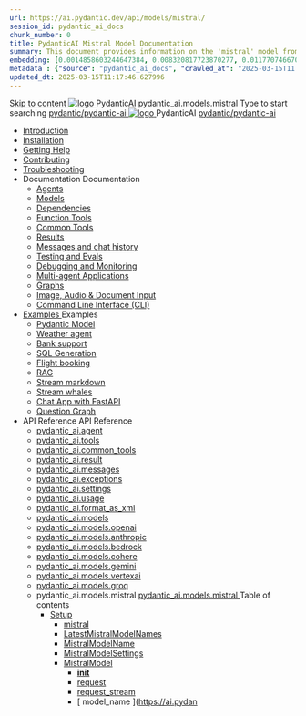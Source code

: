 ```yaml
---
url: https://ai.pydantic.dev/api/models/mistral/
session_id: pydantic_ai_docs
chunk_number: 0
title: PydanticAI Mistral Model Documentation
summary: This document provides information on the 'mistral' model from PydanticAI, part of the broader PydanticAI API documentation. It includes navigation links to various sections such as installation, help, contributing, and troubleshooting.
embedding: [0.0014858603244647384, 0.008320817723870277, 0.011770746670663357, -0.015589578077197075, -0.001688244752585888, 0.03191696107387543, -0.03443096950650215, -0.012166975997388363, -0.018527140840888023, 0.03011343628168106, -0.009195255115628242, -0.05907917395234108, -0.005653100553900003, -0.014947413466870785, 0.007897262461483479, 0.009734947234392166, -0.032518137246370316, 0.02814595215022564, 0.0024081184528768063, 0.05672912299633026, 0.06771424412727356, 0.03167102858424187, -0.03150707110762596, 0.00816369242966175, -0.012453900650143623, 0.005536964628845453, -0.01225578598678112, 0.036972302943468094, -0.009728115051984787, -0.007364402059465647, 0.04555271938443184, -0.018404172733426094, -0.02893841080367565, 0.0036207169760018587, 0.021929249167442322, 0.014879098162055016, -0.0028743711300194263, 0.026356087997555733, -0.031343113631010056, 0.05019816756248474, 0.0054003335535526276, -0.048285335302352905, 0.0027787296567112207, 0.002006765455007553, -0.04954234138131142, 0.0036138854920864105, 0.015043054707348347, 0.04976094886660576, 0.014865434728562832, 0.01925128512084484, -0.05951639264822006, 0.008272997103631496, -0.051455169916152954, 0.007371233310550451, 0.049569666385650635, -0.017365779727697372, -0.026342425495386124, -0.002587446477264166, 0.00992622971534729, -0.04801207408308983, -0.015903828665614128, -0.01086215116083622, -0.008382301777601242, 0.027175873517990112, -0.022926654666662216, -0.01360843051224947, -0.05344998091459274, 0.0012211380526423454, -0.03093321993947029, -0.001034124637953937, 0.003993036225438118, 0.007480537984520197, -0.03057797998189926, -0.061265263706445694, -0.03336524963378906, -0.0321902260184288, 0.016409363597631454, 0.09263570606708527, -0.006288433913141489, -0.03208091855049133, -0.014865434728562832, 0.021095801144838333, 0.0025549966376274824, -0.015944818034768105, -0.03221755102276802, -0.039540961384773254, -0.03915839642286301, 0.0022339140996336937, -0.019811470061540604, -0.04077063873410225, -0.020508287474513054, -0.01683291792869568, -0.02570025995373726, 0.012706667184829712, 0.08438320457935333, -0.047574855387210846, 0.00466935895383358, -0.00756251672282815, 0.01613610051572323, 0.018636446446180344, 0.010363448411226273, -0.04667309299111366, -0.02263972908258438, 0.05569072812795639, 0.041508447378873825, 0.00569408992305398, 0.015794524922966957, -0.011757083237171173, -0.021669650450348854, 0.040388073772192, -0.10438595712184906, -0.028309907764196396, 0.02474384382367134, 0.01295260339975357, -0.041617751121520996, -0.007480537984520197, -0.005232960917055607, 0.020644918084144592, -0.018704760819673538, -0.05607329308986664, -0.034868188202381134, 0.008614573627710342, 0.03596123680472374, 0.0352780818939209, 0.025290368124842644, 0.023623470216989517, -0.013266853988170624, -0.03142509236931801, -0.05396917834877968, -0.008389133028686047, -0.007931419648230076, 0.009782767854630947, 0.021874597296118736, -0.029512260109186172, -0.013854366727173328, -0.006701742298901081, -0.016026796773076057, 0.005871709901839495, -0.012344595976173878, 0.020699571818113327, 0.02559095434844494, -0.02710755728185177, -0.04637250304222107, 0.013198538683354855, -0.0444050207734108, -0.0015106246573850513, -0.013000424019992352, -0.022489435970783234, -0.02018037438392639, 0.0008018522057682276, 0.03525075316429138, 0.010465921834111214, -0.008901499211788177, -0.010991950519382954, -0.01390218734741211, -0.00648313295096159, 0.012139649130403996, -0.001660064677707851, -0.0007920318748801947, -0.03721823915839195, -0.0020204284228384495, 0.040797967463731766, -0.02102748490869999, -0.030632631853222847, -0.020139385014772415, -0.020740561187267303, -0.05186506360769272, -0.015275327488780022, -0.053531959652900696, -0.074272520840168, 0.0005324332742020488, 0.013225864619016647, -0.016641635447740555, -0.029157020151615143, 0.024661865085363388, -0.0329553559422493, -0.06377927213907242, -0.03399375081062317, -0.017106181010603905, -0.028091298416256905, -0.028282582759857178, 0.019087327644228935, -0.020508287474513054, -0.04842196777462959, -0.0068178786896169186, 0.0019042922649532557, -0.016190754249691963, 0.027298839762806892, -0.007569347973912954, 0.06837006658315659, 0.03475888445973396, 0.0210411474108696, 0.016409363597631454, 0.03188963606953621, -0.005109993275254965, -0.010500079952180386, 0.02593253180384636, 0.016559656709432602, 0.01832219399511814, 0.03792871907353401, 0.010588889941573143, 0.024716516956686974, 0.028419213369488716, -0.021410051733255386, 0.00017527173622511327, -0.00397254154086113, -0.004006699193269014, 0.006814462598413229, -0.034840863198041916, 0.02030334249138832, 0.0436398871243, -0.05940708518028259, 0.008730710484087467, 0.0002820145746227354, -0.022339140996336937, 0.01278181467205286, -0.06897124648094177, 0.000566164031624794, -0.0019094159360975027, 0.04790277034044266, -0.030304718762636185, 0.06071874126791954, 0.004659111611545086, -0.02836456149816513, -0.0015712545718997717, 0.01612243801355362, 0.06929916143417358, -0.06935381144285202, 0.020398983731865883, 0.0018137743463739753, 0.018595457077026367, 0.028801780194044113, -0.004423423204571009, -0.004840147215873003, 0.024224646389484406, -0.05842334404587746, 0.003958878573030233, -0.0008048409945331514, 0.02673865482211113, -0.01925128512084484, -0.005396917928010225, 0.002717245602980256, 0.003069070167839527, 0.03213557228446007, 0.010950961150228977, 0.008600911125540733, -0.0052944449707865715, -0.06339670717716217, 0.037764761596918106, 0.02672499045729637, 0.07585743814706802, -0.007125298026949167, 0.023322883993387222, -0.0059263622388243675, 0.003859821008518338, -0.0006613786099478602, -0.05011618882417679, -0.008259333670139313, -0.05661981552839279, -0.004382433835417032, -0.007835778407752514, 0.0031544642988592386, -0.03235417976975441, 0.013382989913225174, -0.015166022814810276, -0.016737276688218117, -0.03432166576385498, 0.01366308331489563, -0.034840863198041916, -0.05629190430045128, -0.006049330346286297, 0.017215484753251076, 0.04891383647918701, 0.006934014614671469, -0.012330932542681694, 0.013369327411055565, 0.016559656709432602, 0.011114918626844883, 0.033119313418865204, 0.05304009094834328, 0.019538208842277527, -0.00024316018971148878, 0.01925128512084484, 0.01858179271221161, -0.002679672325029969, 0.07203177362680435, 0.050744690001010895, -0.013096065260469913, -0.01763904094696045, -0.012720330618321896, 0.011183233931660652, 0.007863104343414307, 0.030550654977560043, -0.04383116960525513, 0.0215876717120409, -0.026410739868879318, 0.0586419552564621, 0.004942620173096657, 0.031343113631010056, 0.004631785210222006, 0.07662256807088852, 0.009461685083806515, 6.948958616703749e-05, -0.02171063981950283, -0.008525763638317585, 0.016518667340278625, 0.017338452860713005, -0.04787544533610344, 0.04749287664890289, -0.04060668498277664, -0.022257162258028984, -0.012891119346022606, -0.016395699232816696, -0.03560599684715271, -0.0029529337771236897, -0.04112588241696358, 0.031097177416086197, 0.006349917966872454, 0.060882698744535446, -0.007138960994780064, -0.053777895867824554, -0.03593390807509422, 0.01997542753815651, 0.024839485064148903, -0.03664438799023628, -0.02709389477968216, -0.0019623602274805307, -0.034048404544591904, -0.0268479585647583, -0.010766509920358658, 0.021273421123623848, -0.032736748456954956, -0.01634104736149311, 0.00473425816744566, 0.01960652507841587, -0.02228448912501335, -0.042574167251586914, 0.01103293988853693, -0.021164115518331528, 0.041180532425642014, -0.054461050778627396, -0.06525488942861557, -0.0069305989891290665, -0.0061142295598983765, -0.045252133160829544, -0.03576995059847832, -0.009174760431051254, 0.00047265729517675936, 0.00999454502016306, 0.0032108246814459562, 0.003566064639016986, 0.0033406238071620464, 0.006674416363239288, -0.001297138980589807, -0.06689445674419403, 0.016791928559541702, 0.014660488814115524, 0.015575914643704891, -0.012904781848192215, 0.028091298416256905, -0.0679328516125679, 0.015248000621795654, -0.03541471064090729, -0.026888947933912277, 0.006209871266037226, 0.00633967062458396, -0.003569480497390032, 0.002514007268473506, -0.028692474588751793, -0.04404978081583977, 0.0077469684183597565, -0.005724831949919462, -0.014633161947131157, -0.002713829977437854, 0.010588889941573143, -0.07367134839296341, -0.01507038064301014, 0.00882635172456503, 0.020412646234035492, 0.03232685476541519, 0.048148706555366516, 0.003383320989087224, -0.016518667340278625, -0.0020050574094057083, 0.038939788937568665, -0.027230525389313698, -0.0009188423282466829, 0.015726208686828613, 0.005058756563812494, 0.06175713613629341, 0.020357994362711906, -0.01845882646739483, -0.014537520706653595, 0.025782238692045212, 0.017802998423576355, 0.013690409250557423, -0.011237885802984238, 0.027613092213869095, 0.06481766700744629, 0.01395000796765089, 0.010930466465651989, -0.029621563851833344, -0.03317396715283394, 0.014455541968345642, -0.011524810455739498, 0.009919398464262486, 0.0436398871243, 0.009277233853936195, 0.013355663977563381, -0.008607742376625538, 0.032381508499383926, -0.046782396733760834, 0.027954667806625366, -0.006910104304552078, -0.0509086474776268, -0.046782396733760834, 0.018281204625964165, 0.014045649208128452, 0.0586419552564621, 0.043967802077531815, -0.016846582293510437, -0.060882698744535446, -0.024197321385145187, -0.0023517583031207323, -0.08241571485996246, 0.04902314394712448, 0.06744097918272018, -0.059024520218372345, 0.006151803303509951, -0.0385298952460289, 0.0008347289985977113, -0.004266297910362482, 0.04987025260925293, 0.008150028996169567, -0.011825398541986942, -0.031479742377996445, -0.022749032825231552, 0.034485623240470886, 0.011613620445132256, -0.010240481235086918, 0.04631785303354263, -0.018035270273685455, -0.033337924629449844, 0.053204044699668884, -0.03421236202120781, 0.005530132912099361, 0.01295260339975357, -0.04156310111284256, -0.005789731629192829, -0.026533707976341248, -0.012358258478343487, 0.007357570342719555, 0.013348832726478577, 0.016983212903141975, 0.004973362199962139, -0.04055203124880791, 0.11783043295145035, -0.0012493181275203824, 0.052821479737758636, 0.008840015158057213, 0.04877720773220062, 0.03279139846563339, -0.0408526174724102, 0.018745750188827515, -0.01015167124569416, -0.0006980981561355293, 0.026110151782631874, -0.024197321385145187, 0.01940157823264599, -0.030058782547712326, 0.03328327089548111, -0.04836731404066086, -0.009188423864543438, -0.018363183364272118, -0.02253042347729206, -0.038584548979997635, 0.016873907297849655, 0.016737276688218117, 0.010260975919663906, 0.025645608082413673, 0.030659958720207214, -0.016641635447740555, -0.004047688562422991, 0.03863919898867607, 0.002257824409753084, 0.0632873997092247, -0.03046867623925209, -0.03257279098033905, 0.002976844320073724, 0.009441190399229527, -0.017925964668393135, 0.010117513127624989, 0.04227358102798462, -0.01657331921160221, 0.057275645434856415, -0.00787676777690649, -0.02124609425663948, 0.009632473811507225, -0.008484775200486183, -0.02463454008102417, 0.00816369242966175, -0.0010896308813244104, -0.0235961452126503, 0.03798337280750275, 0.04167240485548973, -0.007644494995474815, 0.0032996346708387136, -0.011634115129709244, -0.007261928636580706, 0.03699962794780731, -0.049569666385650635, -0.008710215799510479, -0.007309749722480774, 0.03096054680645466, 0.03822930529713631, 0.02276269719004631, -0.0280093215405941, 0.03820198029279709, 0.0009120107861235738, 0.006315760314464569, 0.025604618713259697, -0.025536302477121353, -0.042792778462171555, 0.009502674452960491, -0.0015729625010862947, -0.030987873673439026, -0.03456760197877884, -0.04249218851327896, -0.00887417234480381, -0.007002330385148525, 0.014168617315590382, -0.01464682538062334, -0.009680294431746006, -0.016163427382707596, -0.045361436903476715, 0.006906688679009676, 0.008395964279770851, -0.014154953882098198, -0.03978689759969711, 0.02053561434149742, -0.002993923146277666, -0.001260419492609799, -0.018704760819673538, 0.032053593546152115, -0.008887835778295994, 0.014346237294375896, 0.001188688213005662, 0.005424243863672018, 0.0040647671557962894, 0.043858498334884644, 0.07181316614151001, 0.010076523758471012, 0.02345951460301876, -0.02788635343313217, 0.02590520679950714, 0.010985119268298149, -0.016969550400972366, -0.029348302632570267, 0.06552814692258835, 0.006551448255777359, 0.008723878301680088, -0.03888513520359993, 0.0038359106983989477, 0.019073665142059326, -0.0022031720727682114, 0.03981422632932663, -0.003914473578333855, 0.018841391429305077, -0.026479056105017662, -0.025536302477121353, 0.020959170535206795, -0.012248953804373741, -0.011784409172832966, -0.0017744929064065218, -0.013164380565285683, 0.0017744929064065218, -0.013301011174917221, -0.010370280593633652, -0.017830323427915573, -0.00952316913753748, -0.03243615850806236, -0.013519620522856712, 0.009632473811507225, 0.006708574015647173, -0.03885781019926071, 0.01776200905442238, -0.01471514068543911, -0.007371233310550451, 0.0023090611211955547, 0.010588889941573143, 0.03689032420516014, -0.02605549991130829, -0.005413996987044811, -0.022243499755859375, -0.004963114857673645, -0.02918434515595436, 0.060773395001888275, -0.013868029229342937, -0.036617062985897064, 0.012658846564590931, 0.014756130054593086, -0.030741937458515167, -0.019770480692386627, 0.029566911980509758, -0.01383387204259634, 0.00945485383272171, 0.010131176561117172, 0.005796562880277634, -0.016272732987999916, -0.000478634872706607, -0.021410051733255386, 0.004204813856631517, 0.006025419570505619, -0.02718953602015972, -0.0054652332328259945, 0.020112058147788048, -0.032299529761075974, 0.011299369856715202, 0.050853997468948364, -0.030632631853222847, -0.01150431577116251, -0.0034089393448084593, 0.030659958720207214, -0.0009000556310638785, -0.012064502574503422, -0.02438860386610031, -0.011354022659361362, -0.0459626130759716, -0.05951639264822006, 0.003648043144494295, -0.013000424019992352, 0.014660488814115524, 0.03150707110762596, 0.02777704782783985, -0.02371911332011223, 0.009666630998253822, 0.008594078943133354, -0.003434557467699051, -0.01306873932480812, -0.049214426428079605, 0.0059263622388243675, 0.023145264014601707, -0.013164380565285683, -0.03669904172420502, 0.05484361574053764, -0.024374941363930702, 0.0040237782523036, 0.0268479585647583, 0.016423026099801064, -0.012959434650838375, -0.016190754249691963, -0.004481491167098284, 0.020194036886096, -0.00916792917996645, 0.020194036886096, -0.023514166474342346, 0.019319599494338036, -0.015466609969735146, -0.026301436126232147, 0.03191696107387543, -0.0320262685418129, 0.008805857039988041, 0.02381475456058979, -0.01983879692852497, -0.04003283381462097, 0.021970238536596298, 0.02045363560318947, 0.018267542123794556, -0.0012885995674878359, 0.012242122553288937, 0.010513742454349995, 0.021164115518331528, 0.03290070593357086, 0.03328327089548111, -0.018404172733426094, 0.010281470604240894, 0.02356881834566593, -0.05071736499667168, -0.024456918239593506, 0.012003018520772457, -0.026561034843325615, 0.022557750344276428, -0.09110543876886368, 0.029840173199772835, 0.05219297856092453, -0.001023877295665443, 0.014660488814115524, 0.02570025995373726, -0.021068474277853966, 0.04612657055258751, 0.0249897800385952, -0.03721823915839195, 0.004051104187965393, -0.012050839141011238, 0.03607054054737091, 0.007487369701266289, -0.03891246020793915, 0.03402107581496239, 0.023760102689266205, -0.12362357974052429, -0.030769264325499535, 0.014127627946436405, -0.014783455990254879, 0.0008966398308984935, -0.017420431599020958, 0.003904226003214717, 0.015084044076502323, 0.02384207956492901, 0.036261823028326035, -0.02149203047156334, -0.022708045318722725, 0.006121061276644468, 0.002908528782427311, 0.027613092213869095, -0.04109855368733406, 0.010097018443048, 0.013519620522856712, 0.05150982365012169, -0.017024202272295952, -0.009038129821419716, -0.011108086444437504, 0.03456760197877884, -0.021683312952518463, 0.030386697500944138, 0.016163427382707596, -0.03410305455327034, -0.016873907297849655, 0.0362071692943573, -0.01120372861623764, -0.002461062977090478, 0.006671000272035599, -0.012412911280989647, -0.002775313798338175, -0.007337075658142567, -0.011606789194047451, 0.0133078433573246, -0.04519747942686081, 0.03117915615439415, -0.009079119190573692, 0.007548853754997253, -0.0005170623189769685, -0.004245803225785494, -0.029840173199772835, -0.01442821603268385, -0.008484775200486183, -0.022134194150567055, 0.006814462598413229, 0.05743960291147232, -0.02289932779967785, -0.010923635214567184, -0.013512789271771908, 0.011053434573113918, 0.012904781848192215, 0.004833315499126911, -0.010315627790987492, -0.030851241201162338, 0.022858338430523872, -0.010670867748558521, -0.04762950912117958, -0.0012049131328240037, 0.027503786608576775, 0.011278875172138214, -0.01937425136566162, 0.04041539877653122, -0.013355663977563381, -0.018759412690997124, 0.016969550400972366, 0.02893841080367565, 0.004109172150492668, -0.01668262481689453, -0.006319175940006971, -0.027599427849054337, 0.012863792479038239, -0.0012843298027291894, 0.014291585423052311, -0.0027582349721342325, 0.01586283929646015, -0.009516337886452675, 0.006524122320115566, -0.0037334375083446503, 0.008081713691353798, -0.03131578862667084, -0.007924588397145271, -0.022721707820892334, 0.0030058783013373613, -0.002244161441922188, -0.02755843847990036, -0.04003283381462097, -0.02686162106692791, -0.03235417976975441, -0.034840863198041916, -0.0017189866630360484, 0.0030195415019989014, -0.010260975919663906, 0.005209050606936216, -0.03828395903110504, 0.014113965444266796, -0.07143060117959976, -0.0034789626952260733, 0.0077128103002905846, -0.02053561434149742, 0.06350601464509964, -0.010547900572419167, -0.000191496656043455, 0.006899856962263584, 0.013055075891315937, -0.023746438324451447, -0.0022373299580067396, 0.007480537984520197, -0.02918434515595436, 0.03429434075951576, 0.03456760197877884, -0.05465233325958252, 0.024812160059809685, 0.006370412651449442, 0.025659270584583282, -0.003053699154406786, 0.00933871790766716, 0.014141291379928589, -0.005359344650059938, 0.03164369985461235, -0.05577270686626434, -0.02779071219265461, 0.01464682538062334, 0.03795604407787323, 0.02850119210779667, 0.02149203047156334, -0.052712175995111465, -0.0016805592458695173, -0.037901394069194794, 0.03560599684715271, -0.002730908803641796, 0.04973362386226654, 0.006657337304204702, 0.0030963963363319635, -0.004826484248042107, -0.021177779883146286, 0.009646137244999409, -0.006322592031210661, 0.0343489907681942, 0.042437538504600525, 0.021054811775684357, 0.013089234009385109, -0.01832219399511814, -0.011757083237171173, -0.00858724769204855, -0.0026147726457566023, 0.000431241060141474, 0.044541653245687485, 0.006961341015994549, 0.006783721037209034, 0.028583170846104622, 0.03978689759969711, -0.06891658902168274, 0.027175873517990112, -0.013990997336804867, 0.0061586350202560425, -0.008662395179271698, 0.0007920318748801947, -0.0038085845299065113, -0.004235555883497, -0.019907113164663315, -0.011476989835500717, -0.023049620911478996, -0.0008099646656773984, -0.005762405227869749, -0.003391860518604517, -0.01773468218743801, 0.011422337964177132, 0.009974051266908646, -0.013929513283073902, 0.004683021921664476, 0.010985119268298149, 0.0027394481003284454, 0.028911083936691284, -0.01464682538062334, -0.031097177416086197, 0.029621563851833344, -0.02626044675707817, -0.003648043144494295, -0.013915850780904293, -0.02628777176141739, 0.004341444931924343, -0.004580548498779535, -0.05754890665411949, 0.027954667806625366, 0.022680718451738358, 0.024429593235254288, -0.013102896511554718, 0.030277391895651817, -0.02112312614917755, -0.020972833037376404, 0.014209606684744358, -0.023322883993387222, 0.025058094412088394, 0.014277921989560127, 0.003205701010301709, 0.015534925274550915, 0.02113679051399231, -0.0031459250021725893, 0.035687971860170364, 0.016737276688218117, 0.021314410492777824, -0.014564846642315388, -0.03902176767587662, 0.009844251908361912, 0.03014076128602028, 0.0007079184870235622, 0.05525350943207741, 0.01810358464717865, 0.005007519852370024, -0.02356881834566593, -0.02628777176141739, 0.05733029916882515, 0.015220674686133862, -0.04413175955414772, 0.020112058147788048, 0.004833315499126911, -0.03191696107387543, -0.01940157823264599, 0.020863527432084084, 0.007111635059118271, -0.004805989563465118, 0.014564846642315388, -0.00199822592549026, -0.013642588630318642, -0.01203034445643425, 0.01354694738984108, 0.03445829451084137, -0.0495150126516819, 0.02825525589287281, -0.01587650366127491, -0.006049330346286297, 0.024320287629961967, -0.009816925041377544, -0.0020118891261518, 0.014346237294375896, -0.01843149960041046, -0.010342953726649284, 0.0031442169565707445, -0.00408867746591568, -0.04656378924846649, 0.005513054318726063, -0.0008052679477259517, -0.00651045935228467, 0.000929089670535177, -0.0028333819936960936, 0.04087994620203972, -0.0171744953840971, 0.00028265503351576626, 0.021437378600239754, -0.01776200905442238, 0.0016045583179220557, -0.03563332185149193, -0.05661981552839279, -0.00830032303929329, -0.002443983918055892, -0.01997542753815651, 0.023746438324451447, -0.0006596707389689982, -0.04298406094312668, 0.018472488969564438, 0.010356617160141468, -0.011026108637452126, -0.013362495228648186, -0.005137319210916758, 0.012064502574503422, -0.018062595278024673, 0.010752846486866474, 0.03560599684715271, 0.033556532114744186, 0.01104660239070654, 0.07673187553882599, 0.023322883993387222, 0.005536964628845453, -0.02567293308675289, -0.0013415439752861857, -0.02181994356215, 0.009482179768383503, -0.01069136243313551, 0.029812848195433617, 0.021546682342886925, 0.0026984589640051126, -0.012877455912530422, 0.022503098472952843, -0.02149203047156334, 0.018759412690997124, 0.02780437469482422, 0.009434359148144722, -0.027285177260637283, 0.023418525233864784, 0.002315892605111003, -0.003771011019125581, 0.044869564473629, 0.008170523680746555, -0.012399247847497463, -0.01050691120326519, -0.01660064607858658, 0.023678123950958252, -0.002650638110935688, -0.0021075305994600058, -0.00858724769204855, -0.009680294431746006, -0.031807657331228256, -0.021328072994947433, 0.014728804118931293, 0.006459222640842199, -0.013772387988865376, 0.0014713433338329196, -0.008819520473480225, -0.01844516210258007, 0.02568659745156765, -0.0006353333592414856, -0.021655987948179245, -0.014182280749082565, -0.005308107938617468, -0.014551184140145779, -0.03593390807509422, -0.025140073150396347, -0.014810781925916672, 0.016846582293510437, 0.034267012029886246, 0.0006754687055945396, -0.01845882646739483, 0.016204416751861572, -0.00023696910648141056, 0.004269713535904884, 0.008744372986257076, 0.007699147332459688, -0.023158926516771317, -0.024497907608747482, 0.04495154321193695, -0.008969814516603947, 0.030878568068146706, 0.024197321385145187, 0.032381508499383926, -0.02123243175446987, -0.019087327644228935, 0.03096054680645466, -0.028091298416256905, -0.044077105820178986, 0.021806281059980392, 0.0013432519044727087, 0.01994810253381729, 0.03557866811752319, -0.0022971059661358595, -0.016983212903141975, -0.008559921756386757, 0.02430662512779236, 0.0343489907681942, 0.00851893238723278, 0.029676217585802078, 0.008812688291072845, 0.002775313798338175, 0.01459217257797718, 0.0025396256241947412, 0.02279002219438553, 0.023035958409309387, 0.04415908455848694, 0.0029717206489294767, 0.010923635214567184, 0.0032296113204210997, -0.041262511163949966, 0.010513742454349995, 0.01951088383793831, 0.012091828510165215, 0.005403749644756317, -0.02686162106692791, 0.01326002273708582, -0.004512233193963766, 0.01289795059710741, -0.016846582293510437, -0.019565535709261894, -0.002305645262822509, -0.04333930090069771, -0.03328327089548111, -0.008327648974955082, -0.037081606686115265, -0.00037936403532512486, -0.01203034445643425, -0.02253042347729206, 0.030632631853222847, 0.0007501886575482786, -0.01680559292435646, -0.0157808605581522, 0.022134194150567055, -0.02953958697617054, 0.015808187425136566, 0.018117249011993408, -0.015466609969735146, 0.0003003743477165699, -0.0065446170046925545, 0.00622011860832572, 0.0028299661353230476, 0.0028316739480942488, 0.030086109414696693, -0.03844791650772095, 0.02020769938826561, 0.014455541968345642, 0.0016890986589714885, 0.023609807714819908, 0.006035666912794113, 0.026820631697773933, -0.003767595160752535, -0.06640258431434631, 0.0270802304148674, 0.01295260339975357, -0.04566202312707901, 0.00888100452721119, -0.009502674452960491, 0.020166711881756783, -0.015138695947825909, 0.014564846642315388, -0.059953611344099045, -0.002192924963310361, -0.025426998734474182, -0.012617857195436954, 0.012863792479038239, 0.014933750033378601, 0.026369750499725342, 0.009987713769078255, 0.011777577921748161, -0.02356881834566593, -0.006688079331070185, 0.005612111650407314, -0.00583755224943161, 0.003982788883149624, 0.028282582759857178, 0.009024466387927532, -0.026820631697773933, 0.02209320478141308, -0.010964624583721161, -0.008894667029380798, -0.05571805313229561, -7.909644045867026e-05, 0.006042498629540205, -0.019060000777244568, -0.016887571662664413, -0.012802309356629848, -0.004385849926620722, -0.01062304712831974, 0.01983879692852497, -0.014551184140145779, 0.024484245106577873, 0.012235291302204132, 0.008006567135453224, -0.04415908455848694, 0.09405666589736938, 0.014332574792206287, -0.013512789271771908, 0.012911614030599594, -0.0038085845299065113, -0.0065275379456579685, 0.01601313427090645, 0.005782899912446737, -0.02559095434844494, -0.02602817304432392, 0.00010322032176190987, 0.01994810253381729, 0.005243208259344101, 0.00916792917996645, 0.018007943406701088, -0.012160143814980984, -0.005106577184051275, -0.0046181222423911095, 0.015439284034073353, 0.014400890097022057, 0.013396653346717358, 0.010554731823503971, -0.0280093215405941, -0.026192130520939827, -0.013601599261164665, -0.00025319401174783707, 0.02345951460301876, -0.023295557126402855, 0.014961075969040394, 0.02594619430601597, 0.011770746670663357, -0.027257850393652916, 0.0022851505782455206, 0.02054927684366703, -0.02698458917438984, 0.014168617315590382, 0.013615262694656849, -0.005318355280905962, -0.004433670546859503, -0.008027061820030212, 0.042574167251586914, 0.033583857119083405, -0.0036138854920864105, -0.00299050728790462, -0.015370968729257584, 0.022106869146227837, 0.0215876717120409, -0.02347317710518837, -0.023295557126402855, 0.02486681193113327, 0.00015477710985578597, 0.020972833037376404, -0.005875125993043184, -0.007186781615018845, -0.0028094714507460594, -0.0188004020601511, -0.009140602312982082, 0.04413175955414772, 0.018376847729086876, 0.01915564201772213, -0.039076417684555054, 0.013690409250557423, 0.01621807925403118, 0.0324908122420311, 0.020057406276464462, -0.04014213755726814, 0.00481282128021121, 0.007289255037903786, -0.0003262061218265444, 0.04156310111284256, -0.013758724555373192, 0.010875814594328403, 0.027941005304455757, -0.013061908073723316, -0.0037300216499716043, 0.024333951994776726, 0.003723190166056156, 0.009270401671528816, 0.005273950286209583, 0.03888513520359993, -0.01787131279706955, -0.01728380098938942, -0.010827993974089622, 0.026096489280462265, -0.02932097762823105, -0.03068728558719158, 0.0004756460839416832, -0.014674151316285133, -0.028993062674999237, -0.004488322883844376, 0.028227930888533592, 0.004925541579723358, -0.009147434495389462, -0.00437901820987463, 0.003521659644320607, 0.03738219663500786, -0.003917889203876257, 0.026602022349834442, 0.009967219084501266, 0.019893448799848557, 0.013102896511554718, -0.005919530987739563, -0.038365937769412994, 0.014906424097716808, -0.027845364063978195, 0.009700789116322994, -0.0014380394713953137, -0.00357631198130548, -0.025864217430353165, 0.001425230409950018, 0.014469205401837826, 0.001087069045752287, -0.006332838907837868, 0.0014679274754598737, 0.0006592437857761979, -0.019114652648568153, -0.012105491943657398, -0.003135677659884095, -0.016436688601970673, -0.0315617211163044, 0.01646401546895504, 0.002872663317248225, 0.013458137400448322, -0.03675369545817375, -0.007159455679357052, 0.012358258478343487, -0.016873907297849655, 0.001367162331007421, -0.008143197745084763, -0.003788089845329523, -0.004539559595286846, 0.03505947068333626, 0.002098991069942713, -0.026205793023109436, 0.0006835811655037105, 0.007214108016341925, 0.012412911280989647, -0.008614573627710342, -0.030987873673439026, 0.010664036497473717, 0.006595853250473738, 0.029730869457125664, 0.008505268953740597, -0.015084044076502323, 0.012474395334720612, -0.023773765191435814, -0.008327648974955082, 0.01242657471448183, -0.0036207169760018587, 0.0199617650359869, -0.0033355001360177994, -0.006196208298206329, 0.009598315693438053, 0.007186781615018845, -0.016177089884877205, -0.047602180391550064, 0.0006733338232152164, -0.019551871344447136, -0.006841788999736309, -0.009229413233697414, 0.013724567368626595, 0.0030212493147701025, -0.02395138517022133, -0.03396642580628395, 0.007234602700918913, 0.0018103584880009294, 0.012631520628929138, 0.010001377202570438, 0.016750941053032875, -0.012597362510859966, -0.016313722357153893, -0.008143197745084763, 0.0014038818189874291, 0.03227220103144646, -0.0024747259449213743, -0.0019077080069109797, -0.011080760508775711, 0.0023568819742649794, -0.0013611846370622516, -0.0032706004567444324, -0.010124344378709793, -0.0074190543964505196, 0.01796695403754711, -0.01658698357641697, -0.01623174361884594, -0.0018855055095627904, -0.0252220518887043, 0.010015039704740047, -0.011108086444437504, -0.037081606686115265, -0.012317270040512085, -0.0047991578467190266, 0.008894667029380798, -0.00835497584193945, -0.006500212009996176, 0.025713922455906868, 0.020030079409480095, -0.0183358583599329, 0.007787957321852446, -0.0009700789232738316, 0.012870624661445618, 0.025618281215429306, 0.004990441258996725, 0.012877455912530422, -0.03634380176663399, 0.017775671556591988, -0.008464280515909195, 0.008272997103631496, -0.012761319987475872, -0.01302091870456934, -0.03268209472298622, 0.011190065182745457, -5.1610160880954936e-05, 0.006524122320115566, 0.017338452860713005, 0.00528761325404048, 0.01383387204259634, 0.00974177848547697, 0.015507599338889122, -0.013724567368626595, -0.024456918239593506, 0.01845882646739483, 0.008450617082417011, -0.005998093634843826, 0.016532331705093384, 0.019756818190217018, 0.02850119210779667, -0.024320287629961967, 0.0022834427654743195, 0.0240606889128685, 0.03290070593357086, 0.025399671867489815, -0.002654053969308734, -0.02311793714761734, 0.007200445048511028, -0.011634115129709244, -0.015917491167783737, 0.012501721270382404, 0.009987713769078255, -0.016627972945570946, 0.003569480497390032, 0.029102368280291557, -0.001468781498260796, 0.022393792867660522, -0.011005613952875137, 0.006144971586763859, -0.0030468676704913378, 0.0012117447331547737, -0.02020769938826561, 0.02429296262562275, 0.004320950247347355, -0.004126251209527254, 0.003315005684271455, -0.010609384626150131, 0.021765291690826416, -0.04200031980872154, -0.013881692662835121, 0.014797119423747063, 0.0080475565046072, 0.018622782081365585, -0.018636446446180344, 0.004283376503735781, 0.030523328110575676, 0.002980259945616126, 0.008580416440963745, 0.048968490213155746, -0.05036212503910065, -0.02839188650250435, -0.025836890563368797, -0.01914197951555252, 0.017611714079976082, -0.005352512933313847, 0.014031986705958843, -0.00331329763866961, -0.026410739868879318, 0.01844516210258007, 0.0009248199639841914, -0.02068590745329857, 0.004474659916013479, -0.030386697500944138, -0.0001482657971791923, -0.000609288108535111, 0.0005328602273948491, -0.019688503816723824, 0.030277391895651817, 0.021901922300457954, 0.00717995036393404, -0.017584389075636864, 0.014701477251946926, 0.0010708441259339452, 0.05055340752005577, 0.005998093634843826, 0.03268209472298622, -0.020385319367051125, 0.01255637314170599, 0.04087994620203972, -0.004959699232131243, -0.018130911514163017, -0.018021607771515846, 0.000957269745413214, -0.01646401546895504, -0.01669628731906414, 0.038338612765073776, -0.002372252754867077, 0.017365779727697372, 0.02266705594956875, 0.0011716093868017197, 0.003986204508692026, -0.03817465528845787, 0.019169306382536888, -0.0006455807015299797, -0.0065275379456579685, 0.00868972111493349, 0.007125298026949167, 0.021915584802627563, 0.025386009365320206, -0.04713763669133186, 0.020385319367051125, -0.006975003983825445, 0.005936609581112862, 0.011094423942267895, -0.011757083237171173, 0.02839188650250435, -0.012447068467736244, -0.00998088251799345, 0.011155907064676285, -0.04260149225592613, -0.0020921595860272646, 0.0031442169565707445, 0.011791241355240345, 0.005420828238129616, 0.0017591220093891025, 0.03861187398433685, -0.018130911514163017, -0.004515648819506168, -0.018308531492948532, -0.021205104887485504, 0.02033066749572754, 0.023732775822281837, -0.006144971586763859, -0.02839188650250435, 0.004925541579723358, -0.001724964240565896, -0.024129005149006844, -0.026424402371048927, 0.0013970502186566591, 0.02464820258319378, -0.0015524678165093064, 0.004573717247694731, -0.003460175823420286, 0.03199893981218338, 0.012474395334720612, 0.025522639974951744, -0.02871980145573616, 0.009208918549120426, 0.022448446601629257, -0.011893713846802711, 0.012378753162920475, -0.0462631992995739, -0.007350738625973463, -0.015958480536937714, -0.013157549314200878, -0.014933750033378601, 0.033119313418865204, -0.00633967062458396, 0.039759572595357895, 0.017119843512773514, -0.020945506170392036, -0.018855055794119835, 0.014346237294375896, 0.004368770867586136, 0.00957098975777626, 0.04776613786816597, 0.006274770945310593, -0.01683291792869568, 0.015698881819844246, -0.010240481235086918, 0.007904093712568283, 0.005752157885581255, -0.012003018520772457, 0.052739500999450684, -0.012693004682660103, -0.0009009095374494791, 0.01254271063953638, 0.006858867593109608, 0.008225176483392715, 0.0010665744775906205, -0.0054823122918605804, -0.0047889105044305325]
metadata : {"source": "pydantic_ai_docs", "crawled_at": "2025-03-15T11:17:46.627996", "url_path": "/api/models/mistral/", "chunk_size": 5000}
updated_dt: 2025-03-15T11:17:46.627996
---
```

[ Skip to content ](https://ai.pydantic.dev/api/models/mistral/#pydantic_aimodelsmistral)
[ ![logo](https://ai.pydantic.dev/img/logo-white.svg) ](https://ai.pydantic.dev/ "PydanticAI")
PydanticAI 
pydantic_ai.models.mistral 
Type to start searching
[ pydantic/pydantic-ai  ](https://github.com/pydantic/pydantic-ai "Go to repository")
[ ![logo](https://ai.pydantic.dev/img/logo-white.svg) ](https://ai.pydantic.dev/ "PydanticAI") PydanticAI 
[ pydantic/pydantic-ai  ](https://github.com/pydantic/pydantic-ai "Go to repository")
  * [ Introduction  ](https://ai.pydantic.dev/)
  * [ Installation  ](https://ai.pydantic.dev/install/)
  * [ Getting Help  ](https://ai.pydantic.dev/help/)
  * [ Contributing  ](https://ai.pydantic.dev/contributing/)
  * [ Troubleshooting  ](https://ai.pydantic.dev/troubleshooting/)
  * Documentation  Documentation 
    * [ Agents  ](https://ai.pydantic.dev/agents/)
    * [ Models  ](https://ai.pydantic.dev/models/)
    * [ Dependencies  ](https://ai.pydantic.dev/dependencies/)
    * [ Function Tools  ](https://ai.pydantic.dev/tools/)
    * [ Common Tools  ](https://ai.pydantic.dev/common_tools/)
    * [ Results  ](https://ai.pydantic.dev/results/)
    * [ Messages and chat history  ](https://ai.pydantic.dev/message-history/)
    * [ Testing and Evals  ](https://ai.pydantic.dev/testing-evals/)
    * [ Debugging and Monitoring  ](https://ai.pydantic.dev/logfire/)
    * [ Multi-agent Applications  ](https://ai.pydantic.dev/multi-agent-applications/)
    * [ Graphs  ](https://ai.pydantic.dev/graph/)
    * [ Image, Audio & Document Input  ](https://ai.pydantic.dev/input/)
    * [ Command Line Interface (CLI)  ](https://ai.pydantic.dev/cli/)
  * [ Examples  ](https://ai.pydantic.dev/examples/)
Examples 
    * [ Pydantic Model  ](https://ai.pydantic.dev/examples/pydantic-model/)
    * [ Weather agent  ](https://ai.pydantic.dev/examples/weather-agent/)
    * [ Bank support  ](https://ai.pydantic.dev/examples/bank-support/)
    * [ SQL Generation  ](https://ai.pydantic.dev/examples/sql-gen/)
    * [ Flight booking  ](https://ai.pydantic.dev/examples/flight-booking/)
    * [ RAG  ](https://ai.pydantic.dev/examples/rag/)
    * [ Stream markdown  ](https://ai.pydantic.dev/examples/stream-markdown/)
    * [ Stream whales  ](https://ai.pydantic.dev/examples/stream-whales/)
    * [ Chat App with FastAPI  ](https://ai.pydantic.dev/examples/chat-app/)
    * [ Question Graph  ](https://ai.pydantic.dev/examples/question-graph/)
  * API Reference  API Reference 
    * [ pydantic_ai.agent  ](https://ai.pydantic.dev/api/agent/)
    * [ pydantic_ai.tools  ](https://ai.pydantic.dev/api/tools/)
    * [ pydantic_ai.common_tools  ](https://ai.pydantic.dev/api/common_tools/)
    * [ pydantic_ai.result  ](https://ai.pydantic.dev/api/result/)
    * [ pydantic_ai.messages  ](https://ai.pydantic.dev/api/messages/)
    * [ pydantic_ai.exceptions  ](https://ai.pydantic.dev/api/exceptions/)
    * [ pydantic_ai.settings  ](https://ai.pydantic.dev/api/settings/)
    * [ pydantic_ai.usage  ](https://ai.pydantic.dev/api/usage/)
    * [ pydantic_ai.format_as_xml  ](https://ai.pydantic.dev/api/format_as_xml/)
    * [ pydantic_ai.models  ](https://ai.pydantic.dev/api/models/base/)
    * [ pydantic_ai.models.openai  ](https://ai.pydantic.dev/api/models/openai/)
    * [ pydantic_ai.models.anthropic  ](https://ai.pydantic.dev/api/models/anthropic/)
    * [ pydantic_ai.models.bedrock  ](https://ai.pydantic.dev/api/models/bedrock/)
    * [ pydantic_ai.models.cohere  ](https://ai.pydantic.dev/api/models/cohere/)
    * [ pydantic_ai.models.gemini  ](https://ai.pydantic.dev/api/models/gemini/)
    * [ pydantic_ai.models.vertexai  ](https://ai.pydantic.dev/api/models/vertexai/)
    * [ pydantic_ai.models.groq  ](https://ai.pydantic.dev/api/models/groq/)
    * pydantic_ai.models.mistral  [ pydantic_ai.models.mistral  ](https://ai.pydantic.dev/api/models/mistral/) Table of contents 
      * [ Setup  ](https://ai.pydantic.dev/api/models/mistral/#setup)
        * [ mistral  ](https://ai.pydantic.dev/api/models/mistral/#pydantic_ai.models.mistral)
        * [ LatestMistralModelNames  ](https://ai.pydantic.dev/api/models/mistral/#pydantic_ai.models.mistral.LatestMistralModelNames)
        * [ MistralModelName  ](https://ai.pydantic.dev/api/models/mistral/#pydantic_ai.models.mistral.MistralModelName)
        * [ MistralModelSettings  ](https://ai.pydantic.dev/api/models/mistral/#pydantic_ai.models.mistral.MistralModelSettings)
        * [ MistralModel  ](https://ai.pydantic.dev/api/models/mistral/#pydantic_ai.models.mistral.MistralModel)
          * [ __init__  ](https://ai.pydantic.dev/api/models/mistral/#pydantic_ai.models.mistral.MistralModel.__init__)
          * [ request  ](https://ai.pydantic.dev/api/models/mistral/#pydantic_ai.models.mistral.MistralModel.request)
          * [ request_stream  ](https://ai.pydantic.dev/api/models/mistral/#pydantic_ai.models.mistral.MistralModel.request_stream)
          * [ model_name  ](https://ai.pydan